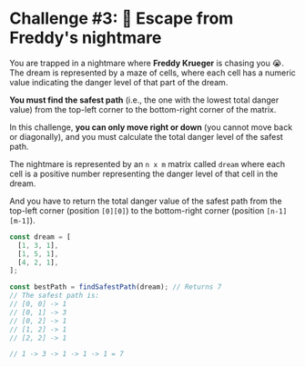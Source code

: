 # Challenge #3: 🛌 Escape from Freddy's nightmare

You are trapped in a nightmare where **Freddy Krueger** is chasing you 😭. The dream is represented by a maze of cells, where each cell has a numeric value indicating the danger level of that part of the dream.

**You must find the safest path** (i.e., the one with the lowest total danger value) from the top-left corner to the bottom-right corner of the matrix.

In this challenge, **you can only move right or down** (you cannot move back or diagonally), and you must calculate the total danger level of the safest path.

The nightmare is represented by an `n x m` matrix called `dream` where each cell is a positive number representing the danger level of that cell in the dream.

And you have to return the total danger value of the safest path from the top-left corner (position `[0][0]`) to the bottom-right corner (position `[n-1][m-1]`).

```javascript
const dream = [
  [1, 3, 1],
  [1, 5, 1],
  [4, 2, 1],
];

const bestPath = findSafestPath(dream); // Returns 7
// The safest path is:
// [0, 0] -> 1
// [0, 1] -> 3
// [0, 2] -> 1
// [1, 2] -> 1
// [2, 2] -> 1

// 1 -> 3 -> 1 -> 1 -> 1 = 7
```
